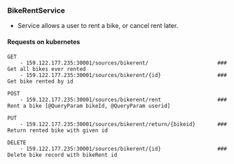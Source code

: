 ### BikeRentService

- Service allows a user to rent a bike, or cancel rent later.

#### Requests on kubernetes
    GET
        - 159.122.177.235:30001/sources/bikerent/                      ### Get all bikes ever rented
        - 159.122.177.235:30001/sources/bikerent/{id}                  ### Get bike rented by id

    POST
        - 159.122.177.235:30001/sources/bikerent/rent                  ### Rent a bike [@QueryParam bikeId, @QueryParam userid]

    PUT
        - 159.122.177.235:30001/sources/bikerent/return/{bikeid}       ### Return rented bike with given id
        
    DELETE
        - 159.122.177.235:30001/sources/bikerent/{id}                  ### Delete bike record with bikeRent id 
